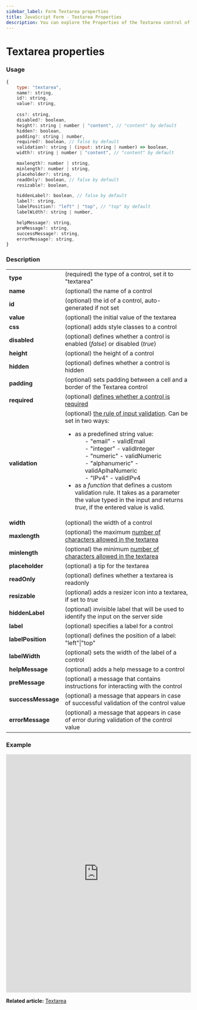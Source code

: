```yaml
---
sidebar_label: Form Textarea properties
title: JavaScript Form - Textarea Properties 
description: You can explore the Properties of the Textarea control of Form in the documentation of the DHTMLX JavaScript UI library. Browse developer guides and API reference, try out code examples and live demos, and download a free 30-day evaluation version of DHTMLX Suite.
---
```


# Textarea properties

### Usage

~~~js
{
	type: "textarea",
    name?: string,
	id?: string,
	value?: string,
	
	css?: string,
	disabled?: boolean,
	height?: string | number | "content", // "content" by default
	hidden?: boolean,
	padding?: string | number,
    required?: boolean, // false by default
	validation?: string | (input: string | number) => boolean,
    width?: string | number | "content", // "content" by default

	maxlength?: number | string,
	minlength?: number | string,
    placeholder?: string,
	readOnly?: boolean, // false by default
	resizable?: boolean,

    hiddenLabel?: boolean, // false by default
	label?: string,
	labelPosition?: "left" | "top", // "top" by default
	labelWidth?: string | number,

	helpMessage?: string,
	preMessage?: string,
	successMessage?: string,
	errorMessage?: string,
}
~~~

### Description

<table>
    <tbody>
        <tr>
            <td><b>type</b></td>
            <td>(required) the type of a control, set it to "textarea"</td>
        </tr>
        <tr>
            <td><b>name</b></td>
            <td>(optional) the name of a control</td>
        </tr>
        <tr>
            <td><b>id</b></td>
            <td>(optional) the id of a control, auto-generated if not set</td>
        </tr>
        <tr>
            <td><b>value</b></td>
            <td>(optional) the initial value of the textarea</td>
        </tr>
        <tr>
            <td><b>css</b></td>
            <td>(optional) adds style classes to a control</td>
        </tr>
        <tr>
            <td><b>disabled</b></td>
            <td>(optional) defines whether a control is enabled (<i>false</i>) or disabled (<i>true</i>)</td>
        </tr>
        <tr>
            <td><b>height</b></td>
            <td>(optional) the height of a control</td>
        </tr>
        <tr>
            <td><b>hidden</b></td>
            <td>(optional) defines whether a control is hidden</td>
        </tr>
        <tr>
            <td><b>padding</b></td>
            <td>(optional) sets padding between a cell and a border of the Textarea control</td>
        </tr>
        <tr>
            <td><b>required</b></td>
            <td>(optional) <a href="../../../work_with_form#validating-form">defines whether a control is required</a></td>
        </tr>
        <tr>
            <td><b>validation</b></td>
            <td>(optional) <a href="../../../work_with_form#validation-rules">the rule of input validation</a>. Can be set in two ways:
                <ul>
                    <li>as a predefined string value:
                        <ol>- "email" - validEmail</ol>
                        <ol>- "integer" - validInteger</ol>
                        <ol>- "numeric" - validNumeric</ol>
                        <ol>- "alphanumeric" - validAplhaNumeric</ol>
                        <ol>- "IPv4" - validIPv4</ol>
                    </li>
                    <li>as a <i>function</i> that defines a custom validation rule. It takes as a parameter the value typed in the input and returns <i>true</i>, if the entered value is valid.</li>
                </ul>
            </td>
        </tr>
        <tr>
            <td><b>width</b></td>
            <td>(optional) the width of a control</td>
        </tr>
        <tr>
            <td><b>maxlength</b></td>
            <td>(optional) the maximum <a href="../../../work_with_form#number-of-allowed-characters">number of characters allowed in the textarea</a></td>
        </tr>
        <tr>
            <td><b>minlength</b></td>
            <td>(optional) the minimum <a href="../../../work_with_form#number-of-allowed-characters">number of characters allowed in the textarea</a></td>
        </tr>
        <tr>
            <td><b>placeholder</b></td>
            <td>(optional) a tip for the textarea</td>
        </tr>
        <tr>
            <td><b>readOnly</b></td>
            <td>(optional) defines whether a textarea is readonly</td>
        </tr>
        <tr>
            <td><b>resizable</b></td>
            <td>(optional) adds a resizer icon into a textarea, if set to <i>true</i></td>
        </tr>
        <tr>
            <td><b>hiddenLabel</b></td>
            <td>(optional) invisible label that will be used to identify the input on the server side</td>
        </tr>
        <tr>
            <td><b>label</b></td>
            <td>(optional) specifies a label for a control</td>
        </tr>
        <tr>
            <td><b>labelPosition</b></td>
            <td>(optional) defines the position of a label: "left"|"top"</td>
        </tr>
        <tr>
            <td><b>labelWidth</b></td>
            <td>(optional) sets the width of the label of a control</td>
        </tr>
        <tr>
            <td><b>helpMessage</b></td>
            <td>(optional) adds a help message to a control</td>
        </tr>
        <tr>
            <td><b>preMessage</b></td>
            <td>(optional) a message that contains instructions for interacting with the control</td>
        </tr>
        <tr>
            <td><b>successMessage</b></td>
            <td>(optional) a message that appears in case of successful validation of the control value</td>
        </tr>
        <tr>
            <td><b>errorMessage</b></td>
            <td>(optional) a message that appears in case of error during validation of the control value </td>
        </tr>
    </tbody>
</table>

### Example

<iframe src="https://snippet.dhtmlx.com/mt93jzrk?mode=js" frameborder="0" class="snippet_iframe" width="100%" height="650"></iframe>

**Related article:** [Textarea](form/textarea.md)